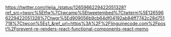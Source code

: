 https://twitter.com/rleija_/status/1265966229422051328?ref_src=twsrc%5Etfw%7Ctwcamp%5Etweetembed%7Ctwterm%5E1265966229422051328%7Ctwgr%5Ed909056b9cb64df04192ab84ff7742c28d751718%7Ctwcon%5Es1_&ref_url=https%3A%2F%2Flinguinecode.com%2Fpost%2Fprevent-re-renders-react-functional-components-react-memo
